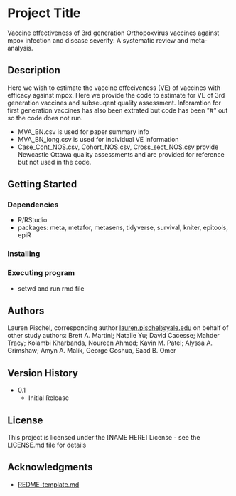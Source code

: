# Project Title

Vaccine effectiveness of 3rd generation Orthopoxvirus vaccines against mpox infection and disease severity: A systematic review and meta-analysis.

## Description

Here we wish to estimate the vaccine effeciveness (VE) of vaccines with efficacy against mpox. Here we provide the code to estimate for VE of 3rd generation vaccines and subseuqent quality assessment. Inforamtion for first generation vaccines has also been extrated but code has been "#" out so the code does not run.

* MVA_BN.csv is used for paper summary info
* MVA_BN_long.csv is used for individual VE information
* Case_Cont_NOS.csv, Cohort_NOS.csv, Cross_sect_NOS.csv provide Newcastle Ottawa quality assessments and are provided for reference but not used in the code.

## Getting Started

### Dependencies

* R/RStudio
* packages: meta, metafor, metasens, tidyverse, survival, kniter, epitools, epiR

### Installing

### Executing program

* setwd and run rmd file

## Authors

Lauren Pischel, corresponding author lauren.pischel@yale.edu
on behalf of other study authors:
Brett A. Martini; Natalle Yu; David Cacesse; Mahder Tracy; Kolambi Kharbanda, Noureen Ahmed; Kavin M. Patel; Alyssa A. Grimshaw; Amyn A. Malik, George Goshua, Saad B. Omer 

## Version History

* 0.1
    * Initial Release

## License

This project is licensed under the [NAME HERE] License - see the LICENSE.md file for details

## Acknowledgments
* [REDME-template.md]([https://github.com/matiassingers/awesome-readme](https://gist.github.com/DomPizzie/7a5ff55ffa9081f2de27c315f5018afc))
